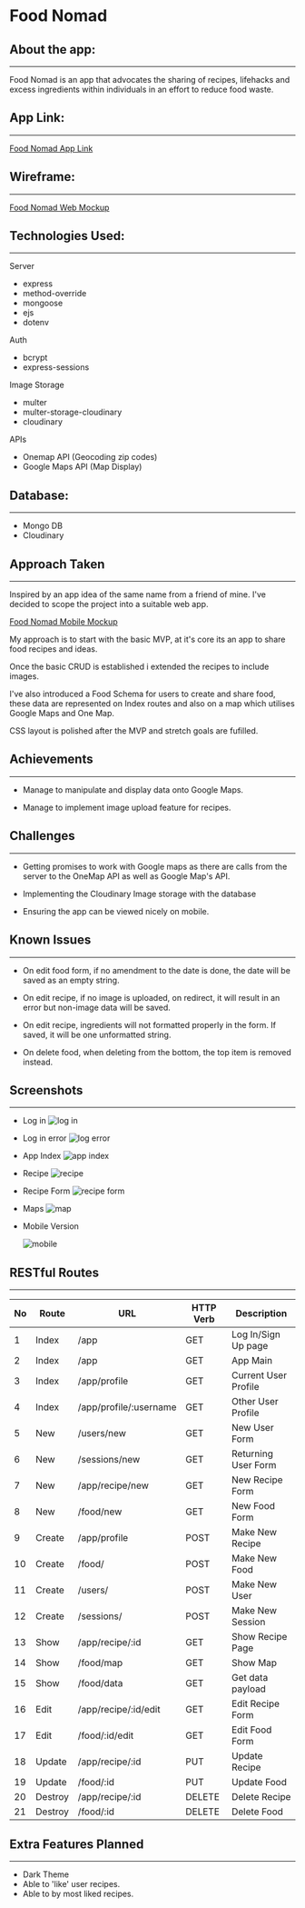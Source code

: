 # Food Nomad

## About the app:

---

Food Nomad is an app that advocates the sharing of recipes, lifehacks and excess ingredients within individuals in an effort to reduce food waste.

## App Link:

---

[Food Nomad App Link](https://food-nomad.herokuapp.com/)

## Wireframe:

---

[Food Nomad Web Mockup](https://www.figma.com/proto/UcZCNESBlWCKz99K9GHzox/Food-Nomad-Web-App?node-id=1%3A2&scaling=min-zoom)

## Technologies Used:

---

Server

- express
- method-override
- mongoose
- ejs
- dotenv

Auth

- bcrypt
- express-sessions

Image Storage

- multer
- multer-storage-cloudinary
- cloudinary

APIs

- Onemap API (Geocoding zip codes)
- Google Maps API (Map Display)

## Database:

---

- Mongo DB
- Cloudinary

## Approach Taken

---

Inspired by an app idea of the same name from a friend of mine. I've decided to scope the project into a suitable web app.

[Food Nomad Mobile Mockup](https://www.figma.com/proto/qCspl4i1uAYmXkwF9xs2H7/Food_Nomad_Final?node-id=45%3A0&scaling=scale-down)

My approach is to start with the basic MVP, at it's core its an app to share food recipes and ideas.

Once the basic CRUD is established i extended the recipes to include images.

I've also introduced a Food Schema for users to create and share food, these data
are represented on Index routes and also on a map which utilises Google Maps and One Map.

CSS layout is polished after the MVP and stretch goals are fufilled.

## Achievements

---

- Manage to manipulate and display data onto Google Maps.

- Manage to implement image upload feature for recipes.

## Challenges

---

- Getting promises to work with Google maps as there are calls from the server to the OneMap API as well as Google Map's API.

- Implementing the Cloudinary Image storage with the database

- Ensuring the app can be viewed nicely on mobile.

## Known Issues

---

- On edit food form, if no amendment to the date is done, the date will be saved as an empty string.

- On edit recipe, if no image is uploaded, on redirect, it will result in an error but non-image data will be saved.

- On edit recipe, ingredients will not formatted properly in the form. If saved, it will be one unformatted string.

- On delete food, when deleting from the bottom, the top item is removed instead.

## Screenshots

---

- Log in
  ![log in](readme_imgs/fn-login.png)
- Log in error
  ![log error](readme_imgs/fn-login-err.png)
- App Index
  ![app index](readme_imgs/fn-app-main.png)
- Recipe
  ![recipe](readme_imgss/fn-app-recipe.png)
- Recipe Form
  ![recipe form](readme_imgs/fn-app-recipe-form.png)
- Maps
  ![map](readme_imgs/fn-app-map.png)
- Mobile Version

  ![mobile](readme_imgs/fn-mobile.png)

## RESTful Routes

---

| No | Route   | URL                    | HTTP Verb | Description          |
|----|---------|------------------------|-----------|----------------------|
| 1  | Index   | /app                   | GET       | Log In/Sign Up page  |
| 2  | Index   | /app                   | GET       | App Main             |
| 3  | Index   | /app/profile           | GET       | Current User Profile |
| 4  | Index   | /app/profile/:username | GET       | Other User Profile   |
| 5  | New     | /users/new             | GET       | New User Form        |
| 6  | New     | /sessions/new          | GET       | Returning User Form  |
| 7  | New     | /app/recipe/new        | GET       | New Recipe Form      |
| 8  | New     | /food/new              | GET       | New Food Form        |
| 9  | Create  | /app/profile           | POST      | Make New Recipe      |
| 10 | Create  | /food/                 | POST      | Make New Food        |
| 11 | Create  | /users/                | POST      | Make New User        |
| 12 | Create  | /sessions/             | POST      | Make New Session     |
| 13 | Show    | /app/recipe/:id        | GET       | Show Recipe Page     |
| 14 | Show    | /food/map              | GET       | Show Map             |
| 15 | Show    | /food/data             | GET       | Get data payload     |
| 16 | Edit    | /app/recipe/:id/edit   | GET       | Edit Recipe Form     |
| 17 | Edit    | /food/:id/edit         | GET       | Edit Food Form       |
| 18 | Update  | /app/recipe/:id        | PUT       | Update Recipe        |
| 19 | Update  | /food/:id              | PUT       | Update Food          |
| 20 | Destroy | /app/recipe/:id        | DELETE    | Delete Recipe        |
| 21 | Destroy | /food/:id              | DELETE    | Delete Food          |

## Extra Features Planned

---

- Dark Theme
- Able to 'like' user recipes.
- Able to by most liked recipes.
